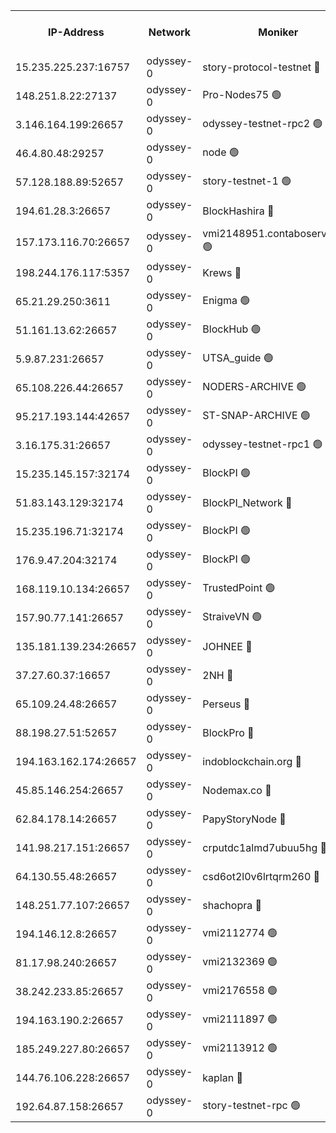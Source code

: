 


<table><tr><th>IP-Address</th><th>Network</th><th>Moniker</th><th>Latest Block Height</th><th>Earliest Block Height</th><th>Catching Up</th><th>Tx Index</th><th>Voting Power</th><th>Version</th><th>Scan Time</th></tr><tr><td>15.235.225.237:16757</td><td>odyssey-0</td><td>story-protocol-testnet 🔴</td><td>2155071</td><td>1</td><td>False</td><td>off</td><td>3290848007</td><td>0.38.12</td><td>2025-01-22T11:00:54.463012400UTC</td></tr><tr><td>148.251.8.22:27137</td><td>odyssey-0</td><td>Pro-Nodes75 🟢</td><td>2155074</td><td>1</td><td>False</td><td>on</td><td>0</td><td>0.38.12</td><td>2025-01-22T11:01:05.775273733UTC</td></tr><tr><td>3.146.164.199:26657</td><td>odyssey-0</td><td>odyssey-testnet-rpc2 🟢</td><td>2155077</td><td>1</td><td>False</td><td>off</td><td>0</td><td>0.38.12</td><td>2025-01-22T11:01:17.941340965UTC</td></tr><tr><td>46.4.80.48:29257</td><td>odyssey-0</td><td>node 🟢</td><td>2155079</td><td>1</td><td>False</td><td>on</td><td>0</td><td>0.38.12</td><td>2025-01-22T11:01:25.220156747UTC</td></tr><tr><td>57.128.188.89:52657</td><td>odyssey-0</td><td>story-testnet-1 🟢</td><td>2065886</td><td>1</td><td>False</td><td>off</td><td>0</td><td>0.38.9</td><td>2025-01-22T11:01:30.247281859UTC</td></tr><tr><td>194.61.28.3:26657</td><td>odyssey-0</td><td>BlockHashira 🔴</td><td>2155080</td><td>1</td><td>False</td><td>off</td><td>3569442000</td><td>0.38.12</td><td>2025-01-22T11:01:31.500070078UTC</td></tr><tr><td>157.173.116.70:26657</td><td>odyssey-0</td><td>vmi2148951.contaboserver.net 🟢</td><td>2155083</td><td>1</td><td>False</td><td>off</td><td>0</td><td>0.38.12</td><td>2025-01-22T11:01:44.231181401UTC</td></tr><tr><td>198.244.176.117:5357</td><td>odyssey-0</td><td>Krews 🔴</td><td>2155084</td><td>1</td><td>False</td><td>off</td><td>24857000</td><td>0.38.12</td><td>2025-01-22T11:01:49.498925568UTC</td></tr><tr><td>65.21.29.250:3611</td><td>odyssey-0</td><td>Enigma 🟢</td><td>2065886</td><td>1</td><td>False</td><td>on</td><td>0</td><td>0.38.9</td><td>2025-01-22T11:01:57.769613024UTC</td></tr><tr><td>51.161.13.62:26657</td><td>odyssey-0</td><td>BlockHub 🟢</td><td>2155088</td><td>1</td><td>False</td><td>off</td><td>0</td><td>0.38.12</td><td>2025-01-22T11:02:04.901489775UTC</td></tr><tr><td>5.9.87.231:26657</td><td>odyssey-0</td><td>UTSA_guide 🟢</td><td>2155089</td><td>1</td><td>False</td><td>on</td><td>0</td><td>0.38.12</td><td>2025-01-22T11:02:08.420090457UTC</td></tr><tr><td>65.108.226.44:26657</td><td>odyssey-0</td><td>NODERS-ARCHIVE 🟢</td><td>2155090</td><td>1</td><td>False</td><td>on</td><td>0</td><td>0.38.12</td><td>2025-01-22T11:02:10.422881598UTC</td></tr><tr><td>95.217.193.144:42657</td><td>odyssey-0</td><td>ST-SNAP-ARCHIVE 🟢</td><td>2155091</td><td>1</td><td>False</td><td>on</td><td>0</td><td>0.38.12</td><td>2025-01-22T11:02:13.250512825UTC</td></tr><tr><td>3.16.175.31:26657</td><td>odyssey-0</td><td>odyssey-testnet-rpc1 🟢</td><td>2155094</td><td>1</td><td>False</td><td>off</td><td>0</td><td>0.38.12</td><td>2025-01-22T11:02:25.618222769UTC</td></tr><tr><td>15.235.145.157:32174</td><td>odyssey-0</td><td>BlockPI 🟢</td><td>2155071</td><td>109001</td><td>False</td><td>off</td><td>0</td><td>0.38.12</td><td>2025-01-22T11:00:55.480964090UTC</td></tr><tr><td>51.83.143.129:32174</td><td>odyssey-0</td><td>BlockPI_Network 🔴</td><td>2155078</td><td>109001</td><td>False</td><td>off</td><td>3893036013</td><td>0.38.12</td><td>2025-01-22T11:01:22.910641573UTC</td></tr><tr><td>15.235.196.71:32174</td><td>odyssey-0</td><td>BlockPI 🟢</td><td>2155086</td><td>109001</td><td>False</td><td>off</td><td>0</td><td>0.38.12</td><td>2025-01-22T11:01:56.385345856UTC</td></tr><tr><td>176.9.47.204:32174</td><td>odyssey-0</td><td>BlockPI 🟢</td><td>2065886</td><td>109001</td><td>False</td><td>off</td><td>0</td><td>0.38.9</td><td>2025-01-22T11:02:00.424720204UTC</td></tr><tr><td>168.119.10.134:26657</td><td>odyssey-0</td><td>TrustedPoint 🟢</td><td>2155093</td><td>339001</td><td>False</td><td>off</td><td>0</td><td>0.38.12</td><td>2025-01-22T11:02:20.787749315UTC</td></tr><tr><td>157.90.77.141:26657</td><td>odyssey-0</td><td>StraiveVN 🟢</td><td>2155079</td><td>342001</td><td>False</td><td>off</td><td>0</td><td>0.38.12</td><td>2025-01-22T11:01:23.860997947UTC</td></tr><tr><td>135.181.139.234:26657</td><td>odyssey-0</td><td>JOHNEE 🔴</td><td>2155087</td><td>351001</td><td>False</td><td>on</td><td>3311329000</td><td>0.38.12</td><td>2025-01-22T11:02:01.775569832UTC</td></tr><tr><td>37.27.60.37:16657</td><td>odyssey-0</td><td>2NH 🔴</td><td>2155085</td><td>395001</td><td>False</td><td>off</td><td>4013828052</td><td>0.38.12</td><td>2025-01-22T11:01:52.663556718UTC</td></tr><tr><td>65.109.24.48:26657</td><td>odyssey-0</td><td>Perseus 🔴</td><td>2155086</td><td>431001</td><td>False</td><td>off</td><td>24943000</td><td>0.38.12</td><td>2025-01-22T11:01:58.165254772UTC</td></tr><tr><td>88.198.27.51:52657</td><td>odyssey-0</td><td>BlockPro 🔴</td><td>2155071</td><td>507001</td><td>False</td><td>off</td><td>3217120111</td><td>0.38.12</td><td>2025-01-22T11:00:56.459313214UTC</td></tr><tr><td>194.163.162.174:26657</td><td>odyssey-0</td><td>indoblockchain.org 🔴</td><td>2155069</td><td>1023001</td><td>False</td><td>off</td><td>3859205583</td><td>0.38.12</td><td>2025-01-22T11:00:49.661225869UTC</td></tr><tr><td>45.85.146.254:26657</td><td>odyssey-0</td><td>Nodemax.co 🔴</td><td>2155071</td><td>1023001</td><td>False</td><td>off</td><td>3657477800</td><td>0.38.12</td><td>2025-01-22T11:00:55.844159297UTC</td></tr><tr><td>62.84.178.14:26657</td><td>odyssey-0</td><td>PapyStoryNode 🔴</td><td>2155087</td><td>1023001</td><td>False</td><td>off</td><td>3691232008</td><td>0.38.12</td><td>2025-01-22T11:02:00.925853827UTC</td></tr><tr><td>141.98.217.151:26657</td><td>odyssey-0</td><td>crputdc1almd7ubuu5hg 🔴</td><td>2155080</td><td>1146001</td><td>False</td><td>off</td><td>4298897006</td><td>0.38.12</td><td>2025-01-22T11:01:30.760785268UTC</td></tr><tr><td>64.130.55.48:26657</td><td>odyssey-0</td><td>csd6ot2l0v6lrtqrm260 🔴</td><td>2155074</td><td>1149001</td><td>False</td><td>off</td><td>3974246000</td><td>0.38.12</td><td>2025-01-22T11:01:06.643869470UTC</td></tr><tr><td>148.251.77.107:26657</td><td>odyssey-0</td><td>shachopra 🔴</td><td>2155081</td><td>1307001</td><td>False</td><td>off</td><td>3129002000</td><td>0.38.12</td><td>2025-01-22T11:01:34.605486929UTC</td></tr><tr><td>194.146.12.8:26657</td><td>odyssey-0</td><td>vmi2112774 🟢</td><td>1977602</td><td>1749001</td><td>False</td><td>off</td><td>0</td><td>0.38.12</td><td>2025-01-22T11:00:58.233368459UTC</td></tr><tr><td>81.17.98.240:26657</td><td>odyssey-0</td><td>vmi2132369 🟢</td><td>2068122</td><td>1749001</td><td>False</td><td>off</td><td>0</td><td>0.38.12</td><td>2025-01-22T11:01:33.860041131UTC</td></tr><tr><td>38.242.233.85:26657</td><td>odyssey-0</td><td>vmi2176558 🟢</td><td>1977602</td><td>1749001</td><td>False</td><td>off</td><td>0</td><td>0.38.12</td><td>2025-01-22T11:01:53.027171303UTC</td></tr><tr><td>194.163.190.2:26657</td><td>odyssey-0</td><td>vmi2111897 🟢</td><td>1984349</td><td>1749001</td><td>False</td><td>off</td><td>0</td><td>0.38.12</td><td>2025-01-22T11:02:07.321032424UTC</td></tr><tr><td>185.249.227.80:26657</td><td>odyssey-0</td><td>vmi2113912 🟢</td><td>1977602</td><td>1749001</td><td>False</td><td>off</td><td>0</td><td>0.38.12</td><td>2025-01-22T11:02:20.476048708UTC</td></tr><tr><td>144.76.106.228:26657</td><td>odyssey-0</td><td>kaplan 🔴</td><td>2155077</td><td>2065001</td><td>False</td><td>off</td><td>24615000</td><td>0.38.12</td><td>2025-01-22T11:01:16.861451013UTC</td></tr><tr><td>192.64.87.158:26657</td><td>odyssey-0</td><td>story-testnet-rpc 🟢</td><td>2155079</td><td>2068001</td><td>False</td><td>off</td><td>0</td><td>0.38.12</td><td>2025-01-22T11:01:23.563480660UTC</td></tr></table>